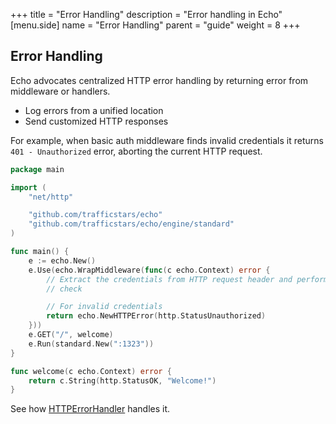 +++
title = "Error Handling"
description = "Error handling in Echo"
[menu.side]
  name = "Error Handling"
  parent = "guide"
  weight = 8
+++

## Error Handling

Echo advocates centralized HTTP error handling by returning error from middleware
or handlers.

- Log errors from a unified location
- Send customized HTTP responses

For example, when basic auth middleware finds invalid credentials it returns
`401 - Unauthorized` error, aborting the current HTTP request.

```go
package main

import (
	"net/http"

	"github.com/trafficstars/echo"
	"github.com/trafficstars/echo/engine/standard"
)

func main() {
	e := echo.New()
	e.Use(echo.WrapMiddleware(func(c echo.Context) error {
		// Extract the credentials from HTTP request header and perform a security
		// check

		// For invalid credentials
		return echo.NewHTTPError(http.StatusUnauthorized)
	}))
	e.GET("/", welcome)
	e.Run(standard.New(":1323"))
}

func welcome(c echo.Context) error {
	return c.String(http.StatusOK, "Welcome!")
}
```

See how [HTTPErrorHandler](/guide/customization#http-error-handler) handles it.
